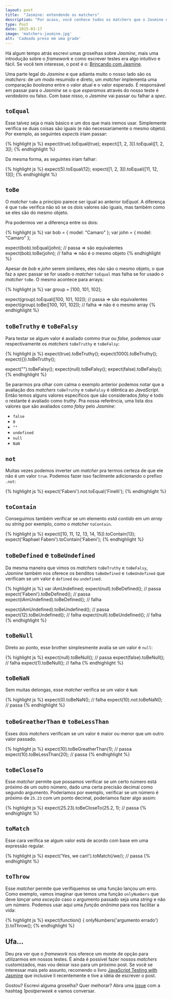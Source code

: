 ```yaml
---
layout: post
title:  "Jasmine: entendendo os matchers"
description: "Por acaso, você conhece todos os matchers que o Jasmine nos oferece pra brincar?"
type: Post
date: 2015-03-17
image: 'matchers-jasmine.jpg'
alt: 'Cadeado preso em uma grade'
---
```


Há algum tempo atrás escrevi umas groselhas sobre *Jasmine*, mais uma introdução sobre o *framework* e como escrever testes era algo intuitivo e fácil. Se você tem interesse, o post é o: [Brincando com Jasmine](/brincando-com-jasmine).

Uma parte legal do *Jasmine* e que adianta muito o nosso lado são os *matchers*: de um modo resumido e direto, um *matcher* implementa uma comparação *booleana* entre o valor atual e o valor esperado. É responsável em passar para o *Jasmine* se o que *esperamos* através do nosso teste é *verdadeiro* ou falso. Com base nisso, o *Jasmine* vai passar ou falhar a *spec*.

## `toEqual`

Esse talvez seja o mais básico e um dos que mais iremos usar. Simplemente verifica se duas coisas são iguais (e não necessariamente o mesmo objeto). Por exemplo, as seguintes *expects* iriam passar:

{% highlight js %}
expect(true).toEqual(true);
expect([1, 2, 3]).toEqual([1, 2, 3]);
{% endhighlight %}

Da mesma forma, as seguintes iriam falhar:

{% highlight js %}
expect(5).toEqual(12);
expect([1, 2, 3]).toEqual([11, 12, 13]);
{% endhighlight %}

## `toBe`

O *matcher* `toBe` a princípio parece ser igual ao anterior *toEqual*. A diferença é que `toBe` verifica não só se os dois valores são iguais, mas também como se eles são do mesmo objeto.

Pra podermos ver a diferença entre os dois:

{% highlight js %}
var bob = { model: "Camaro" };
var john = { model: "Camaro" };

expect(bob).toEqual(john); // passa => são equivalentes
expect(bob).toBe(john); // falha => não é o mesmo objeto
{% endhighlight %}

Apesar de *bob* e *john* serem similares, eles não são o mesmo objeto, o que faz a *spec* passar se for usado o *matcher* `toEqual` mas falha se for usado o *matcher* `toBe`. O mesmo acontece para arrays:

{% highlight js %}
var group = [100, 101, 102];

expect(group).toEqual([100, 101, 102]); // passa => são equivalentes
expect(group).toBe([100, 101, 102]); // falha => não é o mesmo array
{% endhighlight %}

## `toBeTruthy` e `toBeFalsy`

Para testar se algum valor é avaliado commo *true* ou *false*, podemos usar respectivamente os *matchers* `toBeTruthy` e `toBeFalsy`:

{% highlight js %}
expect(true).toBeTruthy();
expect(1000).toBeTruthy();
expect({}).toBeTruthy();

expect("").toBeFalsy();
expect(null).toBeFalsy();
expect(false).toBeFalsy();
{% endhighlight %}

Se pararmos pra olhar com calma o exemplo anterior podemos notar que a avaliação dos *matchers* `toBeTruthy` e `toBeFalsy` é idêntica ao *JavaScript*. Então temos alguns valores específicos que são considerados *falsy* e todo o restante é avaliado como *truthy*. Pra nossa referência, uma lista dos valores que são avaliados como *falsy* pelo *Jasmine*:

* `false`
* `0`
* `""`
* `undefined`
* `null`
* `NaN`


## `not`

Muitas vezes podemos inverter um *matcher* pra termos certeza de que ele não é um valor `true`. Podemos fazer isso facilmente adicionando o prefixo `.not`:

{% highlight js %}
expect('Fabeni').not.toEqual('Finelli');
{% endhighlight %}

## `toContain`

Conseguimos também verificar se um elemento *está contido* em um *array* ou *string* por exemplo, como o *matcher* `toContain`.

{% highlight js %}
expect([10, 11, 12, 13, 14, 15]).toContain(13);
expect('Raphael Fabeni').toContain('Fabeni');
{% endhighlight %}

## `toBeDefined` e `toBeUndefined`

Da mesma maneira que vimos os *matchers* `toBeTruthy` e `toBeFalsy`, *Jasmine* também nos oferece os benditos `toBeDefined` e `toBeUndefined` que verificam se um valor é `defined` ou `undefined`.

{% highlight js %}
var iAmUndefined;
expect(null).toBeDefined(); // passa
expect('Fabeni').toBeDefined(); // passa
expect(iAmUndefined).toBeDefined(); // falha

expect(iAmUndefined).toBeUndefined(); // passa
expect(12).toBeUndefined(); // falha
expect(null).toBeUndefined(); // falha
{% endhighlight %}

## `toBeNull`

Direto ao ponto, esse brother simplesmente avalia se um valor é `null`:

{% highlight js %}
expect(null).toBeNull(); // passa
expect(false).toBeNull(); // falha
expect(1).toBeNull(); // falha
{% endhighlight %}

## `toBeNaN`

Sem muitas delongas, esse *matcher* verifica se um valor é `NaN`:

{% highlight js %}
expect(0).toBeNaN(); // falha
expect(10).not.toBeNaN(); // passa
{% endhighlight %}

## `toBeGreatherThan` e `toBeLessThan`

Esses dois *matchers* verificam se um valor é maior ou menor que um outro valor passado.

{% highlight js %}
expect(10).toBeGreatherThan(1); // passa
expect(10).toBeLessThan(20); // passa
{% endhighlight %}

## `toBeCloseTo`

Esse *matcher* permite que possamos verificar se um certo número está próximo de um outro número, dado uma certa precisão decimal como segundo argumento. Poderíamos por exemplo, verificar se um número é próximo de `25.23` com um ponto decimal, poderíamos fazer algo assim:

{% highlight js %}
expect(25.23).toBeCloseTo(25.2, 1); // passa
{% endhighlight %}

## `toMatch`

Esse cara verifica se algum valor está de acordo com base em uma expressão regular.

{% highlight js %}
expect('Yes, we can!').toMatch(/we/); // passa
{% endhighlight %}

## `toThrow`

Esse *matcher* permite que verifiquemos se uma função lançou um erro. Como exemplo, vamos imaginar que temos uma função `onlyNumbers` que deve *lançar uma exceção* caso o argumento passado seja uma *string* e não um número. Podemos usar aqui uma *função anônima* para nos facilitar a vida:

{% highlight js %}
expect(function() {
    onlyNumbers('argumento errado')
}).toThrow();
{% endhighlight %}

## Ufa...

Deu pra ver que o *framework* nos oferece um monte de opção para utilizarmos em nossos testes. É ainda é possível fazer nossos *matchers* customizados, mas vou deixar isso para um próximo post. Se você se interessar mais pelo assunto, recomendo o livro [JavaScript Testing with Jasmine](http://shop.oreilly.com/product/0636920028277.do) que inclusive li recentemente e tive a idéia de escrever o post.

Gostou? Escrevi alguma groselha? Quer melhorar? Abra uma [issue](https://github.com/raphaelfabeni/raphaelfabeni.github.io/issues) com a hashtag *1postperweek* e vamos conversar.













